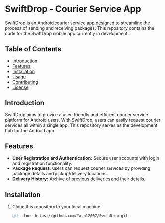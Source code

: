 # SwiftDrop - Courier Service App

SwiftDrop is an Android courier service app designed to streamline the process of sending and receiving packages. This repository contains the code for the SwiftDrop mobile app currently in development.

## Table of Contents
- [Introduction](#introduction)
- [Features](#features)
- [Installation](#installation)
- [Usage](#usage)
- [Contributing](#contributing)
- [License](#license)

## Introduction

SwiftDrop aims to provide a user-friendly and efficient courier service platform for Android users. With SwiftDrop, users can easily request courier services all within a single app. This repository serves as the development hub for the Android app.

## Features

- **User Registration and Authentication:** Secure user accounts with login and registration functionality.
- **Package Request:** Users can request courier services by providing package details and pickup/delivery locations.
- **Delivery History:** Archive of previous deliveries and their details.

## Installation

1. Clone this repository to your local machine:
   ```bash
   git clone https://github.com/Yash12007/SwiftDrop.git
